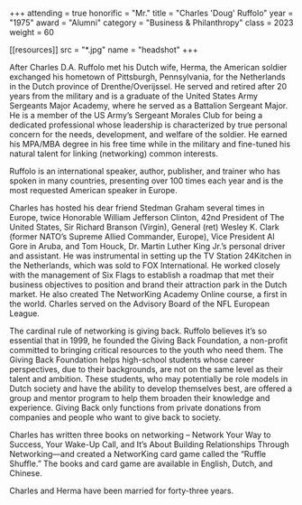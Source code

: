 +++
attending = true
honorific = "Mr."
title     = "Charles 'Doug' Ruffolo"
year      = "1975"
award     = "Alumni"
category  = "Business & Philanthropy"
class     = 2023
weight    = 60

[[resources]]
  src  = "*.jpg"
  name = "headshot"
+++

After Charles D.A. Ruffolo met his Dutch wife, Herma, the American soldier exchanged his hometown of Pittsburgh, Pennsylvania, for the Netherlands in the Dutch province of Drenthe/Overijssel. He served and retired after 20 years from the military and is a graduate of the United States Army Sergeants Major Academy, where he served as a Battalion Sergeant Major. He is a member of the US Army’s Sergeant Morales Club for being a dedicated professional whose leadership is characterized by true personal concern for the needs, development, and welfare of the soldier. He earned his MPA/MBA degree in his free time while in the military and fine-tuned his natural talent for linking (networking) common interests.

Ruffolo is an international speaker, author, publisher, and trainer who has spoken in many countries, presenting over 100 times each year and is the most requested American speaker in Europe.

Charles has hosted his dear friend Stedman Graham several times in Europe, twice Honorable William Jefferson Clinton, 42nd President of The United States, Sir Richard Branson (Virgin), General (ret) Wesley K. Clark (former NATO’s Supreme Allied Commander, Europe), Vice President Al Gore in Aruba, and Tom Houck, Dr. Martin Luther King Jr.’s personal driver and assistant. He was instrumental in setting up the TV Station 24Kitchen in the Netherlands, which was sold to FOX International. He worked closely with the management of Six Flags to establish a roadmap that met their business objectives to position and brand their attraction park in the Dutch market. He also created The NetworKing Academy Online course, a first in the world. Charles served on the Advisory Board of the NFL European League.

The cardinal rule of networking is giving back. Ruffolo believes it’s so essential that in 1999, he founded the Giving Back Foundation, a non-profit committed to bringing critical resources to the youth who need them. The Giving Back Foundation helps high-school students whose career perspectives, due to their backgrounds, are not on the same level as their talent and ambition. These students, who may potentially be role models in Dutch society and have the ability to develop themselves best, are offered a group and mentor program to help them broaden their knowledge and experience. Giving Back only functions from private donations from companies and people who want to give back to society.

Charles has written three books on networking – Network Your Way to Success, Your Wake-Up Call, and It’s About Building Relationships Through Networking—and created a NetworKing card game called the “Ruffle Shuffle.” The books and card game are available in English, Dutch, and Chinese.

Charles and Herma have been married for forty-three years.